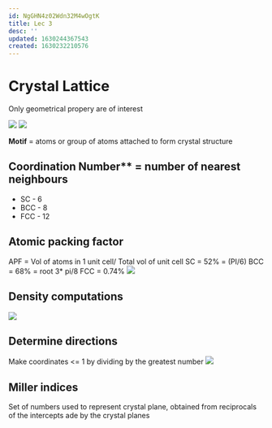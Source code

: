 ```yaml
---
id: NgGHN4z02Wdn32M4wOgtK
title: Lec 3
desc: ''
updated: 1630244367543
created: 1630232210576
---
```

# Crystal Lattice

Only geometrical propery are of interest

![](/assets/images/2021-08-29-15-57-15.png)
![](/assets/images/2021-08-29-15-59-22.png)

**Motif** = atoms or group of atoms attached to form crystal structure
## Coordination Number** = number of nearest neighbours
* SC - 6
* BCC - 8
* FCC - 12
## Atomic packing factor
APF = Vol of atoms in 1 unit cell/ Total vol of unit cell
SC = 52% = (PI/6)
BCC = 68% = root 3* pi/8
FCC = 0.74%
![](/assets/images/2021-08-29-16-08-05.png)
## Density computations
![](/assets/images/2021-08-29-17-22-22.png)
## Determine directions
Make coordinates <= 1 by dividing by the greatest number
![](/assets/images/2021-08-29-18-55-21.png)
## Miller indices
Set of numbers used to represent crystal plane, obtained from reciprocals of the intercepts ade by the crystal planes
